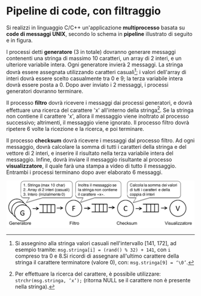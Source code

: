 Pipeline di code, con filtraggio
================================

Si realizzi in linguaggio C/C++ un'applicazione **multiprocesso** basata
su **code di messaggi UNIX**, secondo lo schema in **pipeline**
illustrato di seguito e in figura.

I processi detti **generatore** (3 in totale) dovranno generare messaggi
contenenti una stringa di massimo 10 caratteri, un array di 2 interi, e
un ulteriore variabile intera. Ogni generatore invierà 2 messaggi. La
stringa dovrà essere assegnata utilizzando caratteri casuali[^1]; i
valori dell'array di interi dovrà essere scelto casualmente tra 0 e 9;
la terza variabile intera dovrà essere posta a 0. Dopo aver inviato i 2
messaggi, i processi generatori dovranno terminare.

Il processo **filtro** dovrà ricevere i messaggi dai processi
generatori, e dovrà effettuare una ricerca del carattere 'x' all'interno
della stringa[^2]. Se la stringa non contiene il carattere 'x', allora
il messaggio viene inoltrato al processo successivo; altrimenti, il
messaggio viene ignorato. Il processo filtro dovrà ripetere 6 volte la
ricezione e la ricerca, e poi terminare.

Il processo **checksum** dovrà ricevere i messaggi dal processo filtro.
Ad ogni messaggio, dovrà calcolare la somma di tutti i caratteri della
stringa e del vettore di 2 interi, e inserire il risultato nella terza
variabile intera del messaggio. Infine, dovrà inviare il messaggio
risultante al processo **visualizzatore**, il quale farà una stampa a
video di tutto il messaggio. Entrambi i processi terminano dopo aver
elaborato 6 messaggi.

![image](/images/ambiente_locale/code_messaggi/pipeline_di_code_con_filtraggio.png)

[^1]: Si assegnino alla stringa valori casuali nell'intervallo \[141,
    172\], ad esempio tramite: `msg.stringa[i] = (rand() % 32) + 141`,
    con `i` compreso tra 0 e 8.Si ricordi di assegnare all'ultimo
    carattere della stringa il carattere terminatore (valore 0), con:
    `msg.stringa[9] = ‘\0’`.

[^2]: Per effettuare la ricerca del carattere, è possibile utilizzare:
    `strchr(msg.stringa, ’x’);` (ritorna NULL se il carattere non è
    presente nella stringa).
